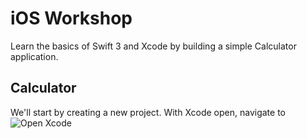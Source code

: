 # iOS Workshop
Learn the basics of Swift 3 and Xcode by building a simple Calculator application.

## Calculator
We'll start by creating a new project. With Xcode open, navigate to
![Open Xcode](https://raw.github.com/Meeshbhoombah/iOSWorkshop/masters/Screenshots/CreateProject.png)
